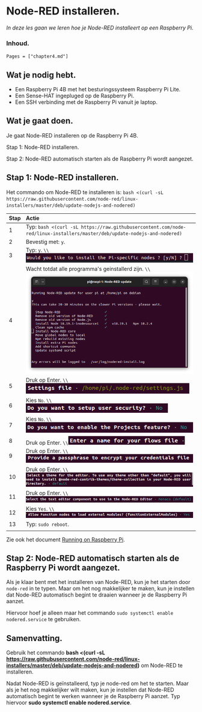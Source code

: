 # Node-RED installeren.

*In deze les gaan we leren hoe je Node-RED installeert op een Raspberry Pi.*

### Inhoud.

```@contents
Pages = ["chapter4.md"]
```

## Wat je nodig hebt.

- Een Raspberry Pi 4B met het besturingssysteem Raspberry Pi Lite.
- Een Sense-HAT ingepluged op de Raspberry Pi.
- Een SSH verbinding met de Raspberry Pi vanuit je laptop.

## Wat je gaat doen.

Je gaat Node-RED installeren op de Raspberry Pi 4B.

Stap 1: Node-RED installeren.

Stap 2: Node-RED automatisch starten als de Raspberry Pi wordt aangezet.


## Stap 1: Node-RED installeren.

Het commando om Node-RED te installeren is: `bash <(curl -sL https://raw.githubusercontent.com/node-red/linux-installers/master/deb/update-nodejs-and-nodered)`

|Stap        | Actie      |
|:---------- | :---------- |
| 1 | Typ: `bash <(curl -sL https://raw.githubusercontent.com/node-red/linux-installers/master/deb/update-nodejs-and-nodered)` |
| 2 | Bevestig met: `y`. |
| 3 | Typ: `y`. ``\\``![fig_4_2](assets/fig_4_2.png) |
| 4 | Wacht totdat alle programma's geinstallerd zijn. ``\\``![fig_4_3](assets/fig_4_3.png) |
| 5 | Druk op Enter. ``\\``![fig_4_4](assets/fig_4_4.png) |
| 6 | Kies `No`. ``\\``![fig_4_11](assets/fig_4_11.png) |
| 7 | Kies `No`. ``\\``![fig_4_5](assets/fig_4_5.png) |
| 8 | Druk op Enter. ``\\``![fig_4_6](assets/fig_4_6.png) |
| 9 | Druk op Enter. ``\\``![fig_4_7](assets/fig_4_7.png) |
| 10 | Druk op Enter. ``\\``![fig_4_8](assets/fig_4_8.png) |
| 11 | Druk op Enter. ``\\``![fig_4_9](assets/fig_4_9.png) |
| 12 | Kies `Yes`. ``\\``![fig_4_10](assets/fig_4_10.png) |
| 13 | Typ: `sudo reboot`.
||

Zie ook het document [Running on Raspberry Pi](https://nodered.org/docs/getting-started/raspberrypi).

## Stap 2: Node-RED automatisch starten als de Raspberry Pi wordt aangezet.

Als je klaar bent met het installeren van Node-RED, kun je het starten door `node-red` in te typen. Maar om het nog makkelijker te maken, kun je instellen dat Node-RED automatisch begint te draaien wanneer je de Raspberry Pi aanzet.

Hiervoor hoef je alleen maar het commando `sudo systemctl enable nodered.service` te gebruiken.

## Samenvatting.

Gebruik het commando **bash <(curl -sL https://raw.githubusercontent.com/node-red/linux-installers/master/deb/update-nodejs-and-nodered)** om Node-RED te installeren.

Nadat Node-RED is geïnstalleerd, typ je node-red om het te starten. Maar als je het nog makkelijker wilt maken, kun je instellen dat Node-RED automatisch begint te werken wanneer je de Raspberry Pi aanzet. Typ hiervoor **sudo systemctl enable nodered.service**.